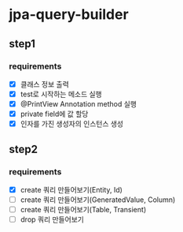# jpa-query-builder

## step1

### requirements

- [x] 클래스 정보 출력
- [x] test로 시작하는 메소드 실행
- [x] @PrintView Annotation method 실행
- [x] private field에 값 할당
- [x] 인자를 가진 생성자의 인스턴스 생성

## step2

### requirements

- [x] create 쿼리 만들어보기(Entity, Id)
- [ ] create 쿼리 만들어보기(GeneratedValue, Column)
- [ ] create 쿼리 만들어보기(Table, Transient)
- [ ] drop 쿼리 만들어보기